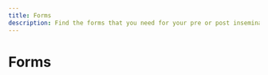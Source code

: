 ```yaml
---
title: Forms
description: Find the forms that you need for your pre or post insemination needs.
---
```


# Forms